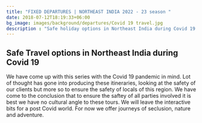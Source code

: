 ```yaml
---
title: "FIXED DEPARTURES | NORTHEAST INDIA 2022 - 23 season "
date: 2018-07-12T18:19:33+06:00
bg_image: images/background/departures/Covid 19 travel.jpg
description : "Safe holiday options in Northeast India during Covid 19 times"
---
```


## Safe Travel options in Northeast India during Covid 19

We have come up with this series with the Covid 19 pandemic in mind. Lot of thought has gone into producing these itineraries, looking at the safety of our clients but more so to ensure the safety of locals of this region. We have come to the conclusion that to ensure the saftey of all parties involved it is best we have no cultural angle to these tours. We will leave the interactive bits for a post Covid world. For now we offer journeys of seclusion, nature and adventure.